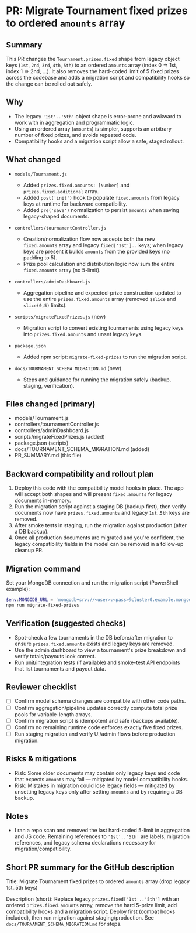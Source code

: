 # PR: Migrate Tournament fixed prizes to ordered `amounts` array

Summary
-------

This PR changes the `Tournament.prizes.fixed` shape from legacy object keys (`1st`, `2nd`, `3rd`, `4th`, `5th`) to an ordered `amounts` array (index 0 => 1st, index 1 => 2nd, ...). It also removes the hard-coded limit of 5 fixed prizes across the codebase and adds a migration script and compatibility hooks so the change can be rolled out safely.

Why
---

- The legacy `'1st'..'5th'` object shape is error-prone and awkward to work with in aggregation and programmatic logic.
- Using an ordered array (`amounts`) is simpler, supports an arbitrary number of fixed prizes, and avoids repeated code.
- Compatibility hooks and a migration script allow a safe, staged rollout.

What changed
------------

- `models/Tournament.js`
  - Added `prizes.fixed.amounts: [Number]` and `prizes.fixed.additional` array.
  - Added `post('init')` hook to populate `fixed.amounts` from legacy keys at runtime for backward compatibility.
  - Added `pre('save')` normalization to persist `amounts` when saving legacy-shaped documents.

- `controllers/tournamentController.js`
  - Creation/normalization flow now accepts both the new `fixed.amounts` array and legacy `fixed['1st']..` keys; when legacy keys are present it builds `amounts` from the provided keys (no padding to 5).
  - Prize pool calculation and distribution logic now sum the entire `fixed.amounts` array (no 5-limit).

- `controllers/adminDashboard.js`
  - Aggregation pipeline and expected-prize construction updated to use the entire `prizes.fixed.amounts` array (removed `$slice` and `slice(0,5)` limits).

- `scripts/migrateFixedPrizes.js` (new)
  - Migration script to convert existing tournaments using legacy keys into `prizes.fixed.amounts` and unset legacy keys.

- `package.json`
  - Added npm script: `migrate-fixed-prizes` to run the migration script.

- `docs/TOURNAMENT_SCHEMA_MIGRATION.md` (new)
  - Steps and guidance for running the migration safely (backup, staging, verification).

Files changed (primary)
----------------------

- models/Tournament.js
- controllers/tournamentController.js
- controllers/adminDashboard.js
- scripts/migrateFixedPrizes.js (added)
- package.json (scripts)
- docs/TOURNAMENT_SCHEMA_MIGRATION.md (added)
- PR_SUMMARY.md (this file)

Backward compatibility and rollout plan
-------------------------------------

1. Deploy this code with the compatibility model hooks in place. The app will accept both shapes and will present `fixed.amounts` for legacy documents in-memory.
2. Run the migration script against a staging DB (backup first), then verify documents now have `prizes.fixed.amounts` and legacy `1st`..`5th` keys are removed.
3. After smoke tests in staging, run the migration against production (after a DB backup).
4. Once all production documents are migrated and you're confident, the legacy compatibility fields in the model can be removed in a follow-up cleanup PR.

Migration command
-----------------

Set your MongoDB connection and run the migration script (PowerShell example):

```powershell
$env:MONGODB_URL = 'mongodb+srv://<user>:<pass>@cluster0.example.mongodb.net/<db>'
npm run migrate-fixed-prizes
```

Verification (suggested checks)
-------------------------------

- Spot-check a few tournaments in the DB before/after migration to ensure `prizes.fixed.amounts` exists and legacy keys are removed.
- Use the admin dashboard to view a tournament's prize breakdown and verify totals/payouts look correct.
- Run unit/integration tests (if available) and smoke-test API endpoints that list tournaments and payout data.

Reviewer checklist
------------------

- [ ] Confirm model schema changes are compatible with other code paths.
- [ ] Confirm aggregation/pipeline updates correctly compute total prize pools for variable-length arrays.
- [ ] Confirm migration script is idempotent and safe (backups available).
- [ ] Confirm no remaining runtime code enforces exactly five fixed prizes.
- [ ] Run staging migration and verify UI/admin flows before production migration.

Risks & mitigations
-------------------

- Risk: Some older documents may contain only legacy keys and code that expects `amounts` may fail — mitigated by model compatibility hooks.
- Risk: Mistakes in migration could lose legacy fields — mitigated by unsetting legacy keys only after setting `amounts` and by requiring a DB backup.

Notes
-----

- I ran a repo scan and removed the last hard-coded 5-limit in aggregation and JS code. Remaining references to `'1st'..'5th'` are labels, migration references, and legacy schema declarations necessary for migration/compatibility.

Short PR summary for the GitHub description
------------------------------------------

Title: Migrate Tournament fixed prizes to ordered `amounts` array (drop legacy 1st..5th keys)

Description (short): Replace legacy `prizes.fixed['1st'..'5th']` with an ordered `prizes.fixed.amounts` array, remove the hard 5-prize limit, add compatibility hooks and a migration script. Deploy first (compat hooks included), then run migration against staging/production. See `docs/TOURNAMENT_SCHEMA_MIGRATION.md` for steps.
